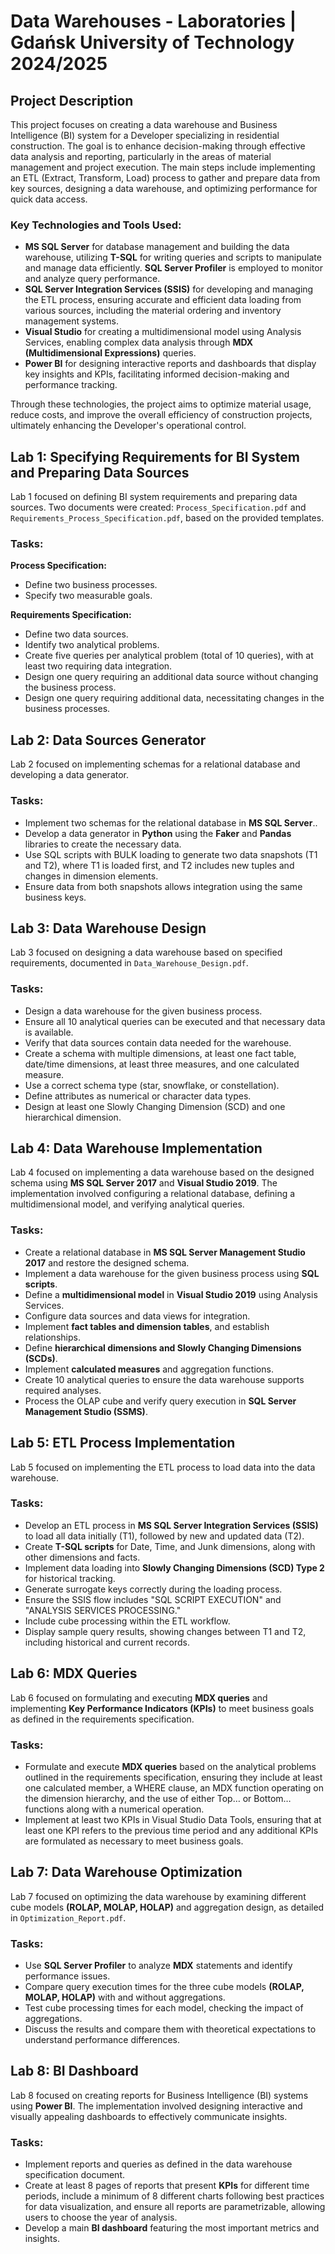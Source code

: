 # Data Warehouses - Laboratories | Gdańsk University of Technology 2024/2025

## Project Description

This project focuses on creating a data warehouse and Business Intelligence (BI) system for a Developer specializing in residential construction. The goal is to enhance decision-making through effective data analysis and reporting, particularly in the areas of material management and project execution. The main steps include implementing an ETL (Extract, Transform, Load) process to gather and prepare data from key sources, designing a data warehouse, and optimizing performance for quick data access.

### Key Technologies and Tools Used:
- **MS SQL Server** for database management and building the data warehouse, utilizing **T-SQL** for writing queries and scripts to manipulate and manage data efficiently. **SQL Server Profiler** is employed to monitor and analyze query performance.
- **SQL Server Integration Services (SSIS)** for developing and managing the ETL process, ensuring accurate and efficient data loading from various sources, including the material ordering and inventory management systems.
- **Visual Studio** for creating a multidimensional model using Analysis Services, enabling complex data analysis through **MDX (Multidimensional Expressions)** queries.
- **Power BI** for designing interactive reports and dashboards that display key insights and KPIs, facilitating informed decision-making and performance tracking.

Through these technologies, the project aims to optimize material usage, reduce costs, and improve the overall efficiency of construction projects, ultimately enhancing the Developer's operational control.


## Lab 1: Specifying Requirements for BI System and Preparing Data Sources

Lab 1 focused on defining BI system requirements and preparing data sources. Two documents were created: `Process_Specification.pdf` and `Requirements_Process_Specification.pdf`, based on the provided templates.

### Tasks:
**Process Specification:**
- Define two business processes.
- Specify two measurable goals.

**Requirements Specification:**
- Define two data sources.
- Identify two analytical problems.
- Create five queries per analytical problem (total of 10 queries), with at least two requiring data integration.
- Design one query requiring an additional data source without changing the business process.
- Design one query requiring additional data, necessitating changes in the business processes.

## Lab 2: Data Sources Generator

Lab 2 focused on implementing schemas for a relational database and developing a data generator.

### Tasks:
- Implement two schemas for the relational database in **MS SQL Server**..
- Develop a data generator in **Python** using the **Faker** and **Pandas** libraries to create the necessary data.
- Use SQL scripts with BULK loading to generate two data snapshots (T1 and T2), where T1 is loaded first, and T2 includes new tuples and changes in dimension elements.
- Ensure data from both snapshots allows integration using the same business keys.

## Lab 3: Data Warehouse Design

Lab 3 focused on designing a data warehouse based on specified requirements, documented in `Data_Warehouse_Design.pdf`.

### Tasks:
- Design a data warehouse for the given business process.
- Ensure all 10 analytical queries can be executed and that necessary data is available.
- Verify that data sources contain data needed for the warehouse.
- Create a schema with multiple dimensions, at least one fact table, date/time dimensions, at least three measures, and one calculated measure.
- Use a correct schema type (star, snowflake, or constellation).
- Define attributes as numerical or character data types.
- Design at least one Slowly Changing Dimension (SCD) and one hierarchical dimension.

## Lab 4: Data Warehouse Implementation  

Lab 4 focused on implementing a data warehouse based on the designed schema using **MS SQL Server 2017** and **Visual Studio 2019**. The implementation involved configuring a relational database, defining a multidimensional model, and verifying analytical queries.  

### Tasks:  
- Create a relational database in **MS SQL Server Management Studio 2017** and restore the designed schema.  
- Implement a data warehouse for the given business process using **SQL scripts**.  
- Define a **multidimensional model** in **Visual Studio 2019** using Analysis Services.  
- Configure data sources and data views for integration.  
- Implement **fact tables and dimension tables**, and establish relationships.  
- Define **hierarchical dimensions and Slowly Changing Dimensions (SCDs)**.  
- Implement **calculated measures** and aggregation functions.  
- Create 10 analytical queries to ensure the data warehouse supports required analyses.  
- Process the OLAP cube and verify query execution in **SQL Server Management Studio (SSMS)**.  

## Lab 5: ETL Process Implementation  

Lab 5 focused on implementing the ETL process to load data into the data warehouse.

### Tasks:  
- Develop an ETL process in **MS SQL Server Integration Services (SSIS)** to load all data initially (T1), followed by new and updated data (T2).  
- Create **T-SQL scripts** for Date, Time, and Junk dimensions, along with other dimensions and facts.  
- Implement data loading into **Slowly Changing Dimensions (SCD) Type 2** for historical tracking.  
- Generate surrogate keys correctly during the loading process.  
- Ensure the SSIS flow includes "SQL SCRIPT EXECUTION" and "ANALYSIS SERVICES PROCESSING."  
- Include cube processing within the ETL workflow.  
- Display sample query results, showing changes between T1 and T2, including historical and current records.  

## Lab 6: MDX Queries  

Lab 6 focused on formulating and executing **MDX queries** and implementing **Key Performance Indicators (KPIs)** to meet business goals as defined in the requirements specification.

### Tasks:  
- Formulate and execute **MDX queries** based on the analytical problems outlined in the requirements specification, ensuring they include at least one calculated member, a WHERE clause, an MDX function operating on the dimension hierarchy, and the use of either Top… or Bottom… functions along with a numerical operation.  
- Implement at least two KPIs in Visual Studio Data Tools, ensuring that at least one KPI refers to the previous time period and any additional KPIs are formulated as necessary to meet business goals.  

## Lab 7: Data Warehouse Optimization  

Lab 7 focused on optimizing the data warehouse by examining different cube models **(ROLAP, MOLAP, HOLAP)** and aggregation design, as detailed in `Optimization_Report.pdf`.

### Tasks:  
- Use **SQL Server Profiler** to analyze **MDX** statements and identify performance issues.
- Compare query execution times for the three cube models **(ROLAP, MOLAP, HOLAP)** with and without aggregations.
- Test cube processing times for each model, checking the impact of aggregations.
- Discuss the results and compare them with theoretical expectations to understand performance differences.

## Lab 8: BI Dashboard  

Lab 8 focused on creating reports for Business Intelligence (BI) systems using **Power BI**. The implementation involved designing interactive and visually appealing dashboards to effectively communicate insights.

### Tasks:  
- Implement reports and queries as defined in the data warehouse specification document.  
- Create at least 8 pages of reports that present **KPIs** for different time periods, include a minimum of 8 different charts following best practices for data visualization, and ensure all reports are parametrizable, allowing users to choose the year of analysis.  
- Develop a main **BI dashboard** featuring the most important metrics and insights.
